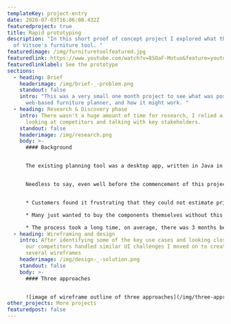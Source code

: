 ```yaml
---
templateKey: project-entry
date: 2020-07-03T16:06:08.432Z
featuredproject: true
title: Rapid prototyping
description: "In this short proof of concept project I explored what the future
  of Vitsoe's furniture tool. "
featuredimage: /img/furnituretoolfeatured.jpg
featuredlink: https://www.youtube.com/watch?v=8SOaF-Motuo&feature=youtu.be
featuredlinklabel: See the prototype
sections:
  - heading: Brief
    headerimage: /img/brief-_-problem.png
    standout: false
    intro: "This was a very small one month project to see what was possible with a
      web-based furniture planner, and how it might work. "
  - heading: Research & Discovery phase
    intro: There wasn't a huge amount of time for research, I relied a lot on
      looking at competitors and talking with key stakeholders.
    standout: false
    headerimage: /img/research.png
    body: >-
      #### Background


      The existing planning tool was a desktop app, written in Java in 2001. Not only was the interface and output outdated aesthetically, it meant that customers could not directly plan their shelving system themselves. A salesperson needed to use the existing 'planning tool' to create something the customer might want to buy. 


      Needless to say, even well before the commencement of this project, I had done a great deal of research into the myriad of problems this created for both the customer and business.


      * Customers found it frustrating that they could not estimate price without going through this process. 

      * Many just wanted to buy the components themselves without this process.

      * The process took a long time, on average, there was 3 months between initial inquiry and purchase.
  - heading: Wireframing and design
    intro: After identifying some of the key use cases and looking closely at how
      our competitors handled similar UI challenges I moved on to creating
      several wireframes
    headerimage: /img/design-_-solution.png
    standout: false
    body: >-
      #### Three approaches


      ![image of wireframe outline of three approaches](/img/three-approaches.png "outline of three approaches")
other_projects: More projects
featuredpost: false
---
```

